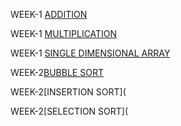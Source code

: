 WEEK-1 [ADDITION](https://github.com/Borigam-sakshitha/2203A51596_DAA_Batch-02/blob/main/WEEK-1%20ADDITION.c)

WEEK-1 [MULTIPLICATION](https://github.com/Borigam-sakshitha/2203A51596_DAA_Batch-02/blob/main/WEEK-1%20MULTIPLICATION.c)

WEEK-1 [SINGLE DIMENSIONAL ARRAY](https://github.com/Borigam-sakshitha/2203A51596_DAA_Batch-02/blob/main/WEEK-1%20SINGLE%20DIMENSIONAL%20ARRAY.c)

WEEK-2[BUBBLE SORT](https://github.com/Borigam-sakshitha/2203A51596_DAA_Batch-02/blob/main/WEEK-2%20BUBBLE%20SORT.c)

WEEK-2[INSERTION SORT](

WEEK-2[SELECTION SORT](

